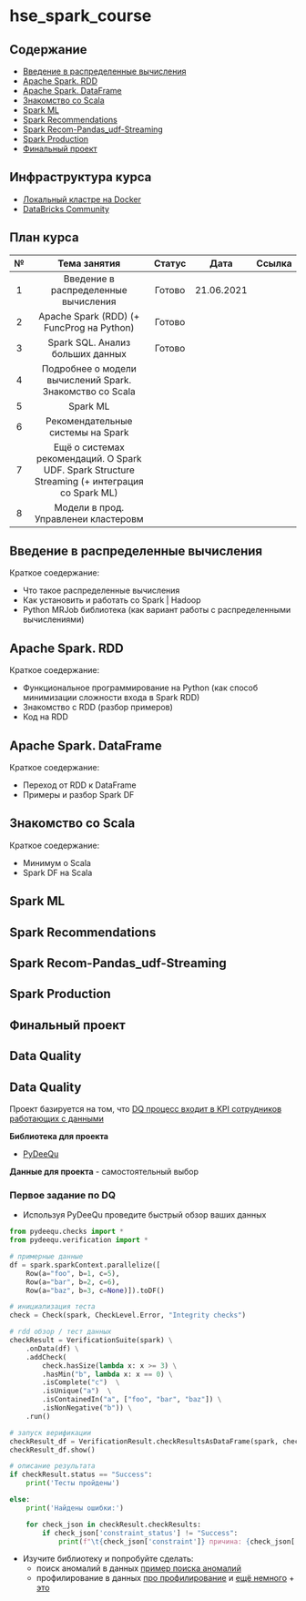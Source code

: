 # hse_spark_course

## Cодержание
- [Введение в распределенные вычисления](#t1)
- [Apache Spark. RDD](#t2)
- [Apache Spark. DataFrame](#t3)
- [Знакомство со Scala](#t4)
- [Spark ML](#t5)
- [Spark Recommendations](#t6)
- [Spark Recom-Pandas_udf-Streaming](#t7)
- [Spark Production](#t8)
- [Финальный проект](#finpro)



## Инфраструктура курса

- [Локальный кластре на Docker](https://github.com/NameArtem/hadoop-spark-standalone-docker)
- [DataBricks Community](/tutorials/databricks_tutorial)

## План курса

|№|Тема занятия| Статус| Дата | Ссылка|
|:---:|:---:|:---:|:---:|:---:|
|1| Введение в распределенные вычисления |Готово |21.06.2021||
|2| Apache Spark (RDD) (+ FuncProg на Python) | Готово |||
|3| Spark SQL. Анализ больших данных | Готово |||
|4| Подробнее о модели вычислений Spark. Знакомство со Scala | |||
|5| Spark ML | |||
|6| Рекомендательные системы на Spark | |||
|7| Ещё о системах рекомендаций. О Spark UDF. Spark Structure Streaming (+ интеграция со Spark ML) | |||
|8| Модели в прод. Управленеи кластеровм  | |||



## Введение в распределенные вычисления
<a name='t1'></a>

Краткое соедержание:
- Что такое распределенные вычисления
- Как установить и работать со Spark | Hadoop
- Python MRJob библиотека (как вариант работы с распределенными вычислениями)


## Apache Spark. RDD
<a name='t2'></a>

Краткое соедержание:
- Функциональное программирование на Python (как способ минимизации сложности входа в Spark RDD)
- Знакомство с RDD (разбор примеров)
- Код на RDD

## Apache Spark. DataFrame
<a name='t3'></a>

Краткое соедержание:
- Переход от RDD к DataFrame
- Примеры и разбор Spark DF

## Знакомство со Scala
<a name='t4'></a>

Краткое соедержание:
- Минимум о Scala
- Spark DF на Scala


## Spark ML
<a name='t5'></a>



## Spark Recommendations
<a name='t6'></a>




## Spark Recom-Pandas_udf-Streaming

<a name='t7'></a>


## Spark Production

<a name='t8'></a>


## Финальный проект
<a name='finpro'></a>

## Data Quality

## Data Quality

Проект базируется на том, что [DQ процесс входит в KPI сотрудников работающих с данными](https://www.datafold.com/blog/the-state-of-data-quality-in-2021/)

**Библиотека для проекта**

- [PyDeeQu](https://pypi.org/project/pydeequ/)

**Данные для проекта** - самостоятельный выбор

### Первое задание по DQ

- Используя PyDeeQu проведите быстрый обзор ваших данных

```Python
from pydeequ.checks import *
from pydeequ.verification import *

# примерные данные
df = spark.sparkContext.parallelize([
    Row(a="foo", b=1, c=5),
    Row(a="bar", b=2, c=6),
    Row(a="baz", b=3, c=None)]).toDF()

# инициализация теста
check = Check(spark, CheckLevel.Error, "Integrity checks")

# rdd обзор / тест данных
checkResult = VerificationSuite(spark) \
    .onData(df) \
    .addCheck(
        check.hasSize(lambda x: x >= 3) \
        .hasMin("b", lambda x: x == 0) \
        .isComplete("c")  \
        .isUnique("a")  \
        .isContainedIn("a", ["foo", "bar", "baz"]) \
        .isNonNegative("b")) \
    .run()

# запуск верификации
checkResult_df = VerificationResult.checkResultsAsDataFrame(spark, checkResult)
checkResult_df.show()

# описание результата
if checkResult.status == "Success":
    print('Тесты пройдены')

else:
    print('Найдены ошибки:')

    for check_json in checkResult.checkResults:
        if check_json['constraint_status'] != "Success":
            print(f"\t{check_json['constraint']} причина: {check_json['constraint_message']}")
```

- Изучите библиотеку и попробуйте сделать:
  - поиск аномалий в данных [пример поиска аномалий](https://www.reg.ru/blog/ishchem-anomalii-s-python-chast-1/)
  - профилирование в данных [про профилирование](https://www.machinelearningmastery.ru/automated-data-profiling-99523e51048e/) и [ещё немного](https://habr.com/ru/post/441538/) + [это](https://www.dvbi.ru/articles/reading/data-profiling-is-necessary-step-towards-building-DWH)



<br>
